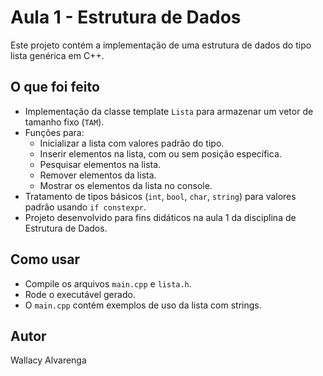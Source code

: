 # Aula 1 - Estrutura de Dados

Este projeto contém a implementação de uma estrutura de dados do tipo lista genérica em C++.

## O que foi feito

- Implementação da classe template `Lista` para armazenar um vetor de tamanho fixo (`TAM`).
- Funções para:
  - Inicializar a lista com valores padrão do tipo.
  - Inserir elementos na lista, com ou sem posição específica.
  - Pesquisar elementos na lista.
  - Remover elementos da lista.
  - Mostrar os elementos da lista no console.
- Tratamento de tipos básicos (`int`, `bool`, `char`, `string`) para valores padrão usando `if constexpr`.
- Projeto desenvolvido para fins didáticos na aula 1 da disciplina de Estrutura de Dados.

## Como usar

- Compile os arquivos `main.cpp` e `lista.h`.
- Rode o executável gerado.
- O `main.cpp` contém exemplos de uso da lista com strings.

## Autor

Wallacy Alvarenga
